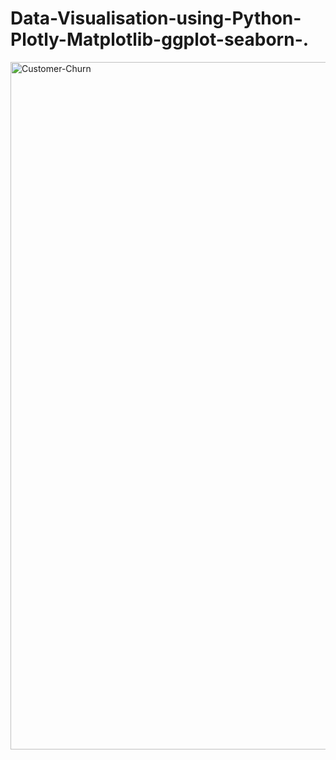 # Data-Visualisation-using-Python-Plotly-Matplotlib-ggplot-seaborn-.


<img width="1100" alt="Customer-Churn" src="https://github.com/user-attachments/assets/06b1aa82-3a07-42f8-8e2f-1cd9e36cce67">



